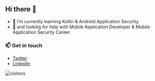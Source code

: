 ## Hi there 👋

- 🌱 I’m currently learning Kotlin & Android Application Security
- 🤔 and looking for help with Mobile Application Developer & Mobile Application Security Career


### 📫 Get in touch

- [Twitter](twitter.com/feyyazoonur)
- [LinkedIn](linkedin.com/in/feyyazonur/)



![visitors](https://visitor-badge.glitch.me/badge?page_id=feyyazonur.readme)
